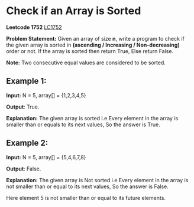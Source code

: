 # Check if an Array is Sorted
**Leetcode 1752**
[LC1752](https://leetcode.com/problems/check-if-array-is-sorted-and-rotated/description/)

**Problem Statement:** Given an array of size **n**, write a program to check if the given array is sorted in **(ascending / Increasing / Non-decreasing)** order or not. If the array is sorted then return True, Else return False.

**Note:** Two consecutive equal values are considered to be sorted.

## Example 1:
**Input:** N = 5, array[] = {1,2,3,4,5}

**Output**: True.

**Explanation:** The given array is sorted i.e Every element in the array is smaller than or equals to its next values, So the answer is True.

## Example 2:
**Input:** N = 5, array[] = {5,4,6,7,8}

**Output**: False.

**Explanation:** The given array is Not sorted i.e Every element in the array is not smaller than or equal to its next values, So the answer is False.

Here element 5 is not smaller than or equal to its future elements.